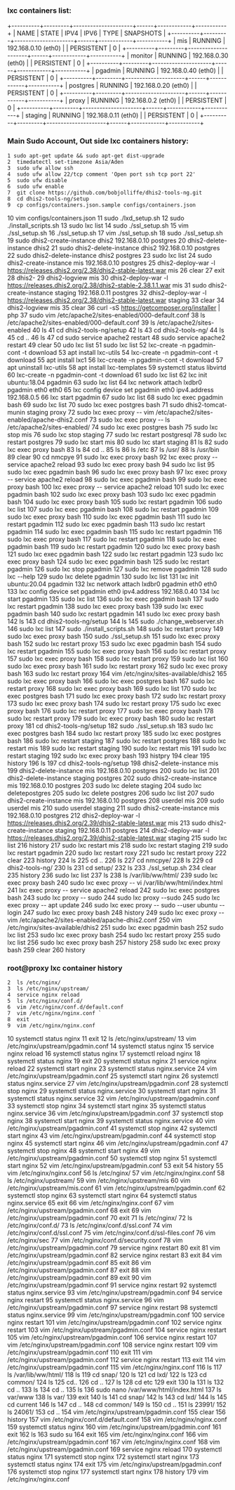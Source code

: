 ### lxc containers list:
+----------+---------+---------------------+------+------------+-----------+
|   NAME   |  STATE  |        IPV4         | IPV6 |    TYPE    | SNAPSHOTS |
+----------+---------+---------------------+------+------------+-----------+
| mis      | RUNNING | 192.168.0.10 (eth0) |      | PERSISTENT | 0         |
+----------+---------+---------------------+------+------------+-----------+
| monitor  | RUNNING | 192.168.0.30 (eth0) |      | PERSISTENT | 0         |
+----------+---------+---------------------+------+------------+-----------+
| pgadmin  | RUNNING | 192.168.0.40 (eth0) |      | PERSISTENT | 0         |
+----------+---------+---------------------+------+------------+-----------+
| postgres | RUNNING | 192.168.0.20 (eth0) |      | PERSISTENT | 0         |
+----------+---------+---------------------+------+------------+-----------+
| proxy    | RUNNING | 192.168.0.2 (eth0)  |      | PERSISTENT | 0         |
+----------+---------+---------------------+------+------------+-----------+
| staging  | RUNNING | 192.168.0.11 (eth0) |      | PERSISTENT | 0         |
+----------+---------+---------------------+------+------------+-----------+

### Main Sudo Account, Out side lxc containers history:
	1 sudo apt-get update && sudo apt-get dist-upgrade
    2  timedatectl set-timezone Asia/Aden
    3  sudo ufw allow ssh
    4  sudo ufw allow 22/tcp comment 'Open port ssh tcp port 22'
    5  sudo ufw disable
    6  sudo ufw enable
    7  git clone https://github.com/bobjolliffe/dhis2-tools-ng.git
    8  cd dhis2-tools-ng/setup
    9  cp configs/containers.json.sample configs/containers.json
   10  vim configs/containers.json
   11  sudo ./lxd_setup.sh
   12  sudo ./install_scripts.sh
   13  sudo lxc list
   14  sudo ./ssl_setup.sh
   15  vim ./ssl_setup.sh
   16  ./ssl_setup.sh
   17  vim ./ssl_setup.sh
   18  sudo ./ssl_setup.sh
   19  sudo dhis2-create-instance dhis2 192.168.0.10 postgres
   20  dhis2-delete-instance dhis2
   21  sudo dhis2-delete-instance dhis2 192.168.0.10 postgres
   22  sudo dhis2-delete-instance dhis2 postgres
   23  sudo lxc list
   24  sudo dhis2-create-instance mis 192.168.0.10 postgres
   25  dhis2-deploy-war -l https://releases.dhis2.org/2.38/dhis2-stable-latest.war mis
   26  clear
   27  exit
   28  dhis2-
   29  dhis2-logview mis
   30  dhis2-deploy-war -l https://releases.dhis2.org/2.38/dhis2-stable-2.38.1.1.war mis
   31  sudo dhis2-create-instance staging 192.168.0.11 postgres
   32  dhis2-deploy-war -l https://releases.dhis2.org/2.38/dhis2-stable-latest.war staging
   33  clear
   34  dhis2-logview mis
   35  clear
   36  curl -sS https://getcomposer.org/installer | php
   37  sudo vim /etc/apache2/sites-enabled/000-default.conf
   38  ls /etc/apache2/sites-enabled/000-default.conf
   39  ls /etc/apache2/sites-enabled
   40  ls
   41  cd dhis2-tools-ng/setup
   42  ls
   43  cd dhis2-tools-ng/
   44  ls
   45  cd ..
   46  ls
   47  cd sudo service apache2 restart
   48  sudo service apache2 restart
   49  clear
   50  udo lxc list
   51  sudo lxc list
   52  lxc-create -n pgadmin-cont -t download
   53  apt install lxc-utils
   54  lxc-create -n pgadmin-cont -t download
   55  apt install lxc1
   56  lxc-create -n pgadmin-cont -t download
   57  apt uninstall lxc-utils
   58  apt install lxc-templates
   59  systemctl status libvirtd
   60  lxc-create -n pgadmin-cont -t download
   61  sudo lxc list
   62  lxc init ubuntu:18.04 pgadmin
   63  sudo lxc list
   64  lxc network attach lxdbr0 pgadmin eth0 eth0
   65  lxc config device set pgadmin eth0 ipv4.address 192.168.0.5
   66  lxc start pgadmin
   67  sudo lxc list
   68  sudo lxc exec pgadmin bash
   69  sudo lxc list
   70  sudo lxc exec postgres bash
   71  sudo dhis2-tomcat-munin staging proxy
   72  sudo lxc exec proxy -- vim /etc/apache2/sites-enabled/apache-dhis2.conf
   73  sudo lxc exec proxy -- ls /etc/apache2/sites-enabled/
   74  sudo lxc exec postgres bash
   75  sudo lxc stop mis
   76  sudo lxc stop staging
   77  sudo lxc restart postgresql
   78  sudo lxc restart postgres
   79  sudo lxc start mis
   80  sudo lxc start staging
   81  ls 
   82  sudo lxc exec proxy bash
   83  ls
   84  cd ..
   85  ls
   86  ls /etc
   87  ls /usr/
   88  ls /usr/bin
   89  clear
   90  cd nmcpye
   91  sudo lxc exec proxy bash
   92  lxc exec proxy -- service apache2 reload
   93  sudo lxc exec proxy bash
   94  sudo lxc list
   95  sudo lxc exec pgadmin bash
   96  sudo lxc exec proxy bash
   97  lxc exec proxy -- service apache2 reload
   98  sudo lxc exec pgadmin bash
   99  sudo lxc exec proxy bash
  100  lxc exec proxy -- service apache2 reload
  101  sudo lxc exec pgadmin bash
  102  sudo lxc exec proxy bash
  103  sudo lxc exec pgadmin bash
  104  sudo lxc exec proxy bash
  105  sudo lxc restart pgadmin
  106  sudo lxc list
  107  sudo lxc exec pgadmin bash
  108  sudo lxc restart pgadmin
  109  sudo lxc exec proxy bash
  110  sudo lxc exec pgadmin bash
  111  sudo lxc restart pgadmin
  112  sudo lxc exec pgadmin bash
  113  sudo lxc restart pgadmin
  114  sudo lxc exec pgadmin bash
  115  sudo lxc restart pgadmin
  116  sudo lxc exec proxy bash
  117  sudo lxc restart pgadmin
  118  sudo lxc exec pgadmin bash
  119  sudo lxc restart pgadmin
  120  sudo lxc exec proxy bash
  121  sudo lxc exec pgadmin bash
  122  sudo lxc restart pgadmin
  123  sudo lxc exec proxy bash
  124  sudo lxc exec pgadmin bash
  125  sudo lxc restart pgadmin
  126  sudo lxc stop pgadmin
  127  sudo lxc remove pgadmin
  128  sudo lxc --help
  129  sudo lxc delete pgadmin
  130  sudo lxc list
  131  lxc init ubuntu:20.04 pgadmin
  132  lxc network attach lxdbr0 pgadmin eth0 eth0
  133  lxc config device set pgadmin eth0 ipv4.address 192.168.0.40
  134  lxc start pgadmin
  135  sudo lxc list
  136  sudo lxc exec pgadmin bash
  137  sudo lxc restart pgadmin
  138  sudo lxc exec proxy bash
  139  sudo lxc exec pgadmin bash
  140  sudo lxc restart pgadmin
  141  sudo lxc exec proxy bash
  142  ls
  143  cd dhis2-tools-ng/setup
  144  ls
  145  sudo ./change_webserver.sh 
  146  sudo lxc list
  147  sudo ./install_scripts.sh
  148  sudo lxc restart proxy
  149  sudo lxc exec proxy bash
  150  sudo ./ssl_setup.sh
  151  sudo lxc exec proxy bash
  152  sudo lxc restart proxy
  153  sudo lxc exec pgadmin bash
  154  sudo lxc restart pgadmin
  155  sudo lxc exec proxy bash
  156  sudo lxc restart proxy
  157  sudo lxc exec proxy bash
  158  sudo lxc restart proxy
  159  sudo lxc list
  160  sudo lxc exec proxy bash
  161  sudo lxc restart proxy
  162  sudo lxc exec proxy bash
  163  sudo lxc restart proxy
  164  vim /etc/nginx/sites-available/dhis2
  165  sudo lxc exec proxy bash
  166  sudo lxc exec postgres bash
  167  sudo lxc restart proxy
  168  sudo lxc exec proxy bash
  169  sudo lxc list
  170  sudo lxc exec postgres bash
  171  sudo lxc exec proxy bash
  172  sudo lxc restart proxy
  173  sudo lxc exec proxy bash
  174  sudo lxc restart proxy
  175  sudo lxc exec proxy bash
  176  sudo lxc restart proxy
  177  sudo lxc exec proxy bash
  178  sudo lxc restart proxy
  179  sudo lxc exec proxy bash
  180  sudo lxc restart proxy
  181  cd dhis2-tools-ng/setup
  182  sudo ./ssl_setup.sh
  183  sudo lxc exec postgres bash
  184  sudo lxc restart proxy
  185  sudo lxc exec postgres bash
  186  sudo lxc restart staging
  187  sudo lxc restart postgres
  188  sudo lxc restart mis
  189  sudo lxc restart staging
  190  sudo lxc restart mis
  191  sudo lxc restart staging
  192  sudo lxc exec proxy bash
  193  histpry
  194  clear
  195  history
  196  ls
  197  cd dhis2-tools-ng/setup
  198  dhis2-delete-instance mis
  199  dhis2-delete-instance mis 192.168.0.10 postgres
  200  sudo lxc list
  201  dhis2-delete-instance staging postgres
  202  sudo dhis2-create-instance mis 192.168.0.10 postgres
  203  sudo lxc delete staging
  204  sudo lxc deletepostgres
  205  sudo lxc delete postgres
  206  sudo lxc list
  207  sudo dhis2-create-instance mis 192.168.0.10 postgres
  208  userdel mis
  209  sudo userdel mis
  210  sudo userdel staging
  211  sudo dhis2-create-instance mis 192.168.0.10 postgres
  212  dhis2-deploy-war -l https://releases.dhis2.org/2.39/dhis2-stable-latest.war mis
  213  sudo dhis2-create-instance staging 192.168.0.11 postgres
  214  dhis2-deploy-war -l https://releases.dhis2.org/2.39/dhis2-stable-latest.war staging
  215  sudo lxc list
  216  history
  217  sudo lxc restart mis
  218  sudo lxc restart staging
  219  sudo lxc restart pgadmin
  220  sudo lxc restart roxy
  221  sudo lxc restart proxy
  222  clear
  223  history
  224  ls
  225  cd ..
  226  ls
  227  cd nmcpye/
  228  ls
  229  cd dhis2-tools-ng/
  230  ls
  231  cd setup/
  232  ls
  233  ./ssl_setup.sh 
  234  clear
  235  history
  236  sudo lxc list
  237  ls
  238  ls /var/lib/ww/html/
  239  sudo lxc exec proxy bash
  240  sudo lxc exec proxy -- vi /var/lib/ww/html/index.html
  241  lxc exec proxy -- service apache2 reload
  242  sudo lxc exec postgres bash
  243  sudo lxc proxy -- sudo
  244  sudo lxc proxy --sudo
  245  sudo lxc exec proxy -- apt update
  246  sudo lxc exec proxy -- sudo --user ubuntu --login
  247  sudo lxc exec proxy bash
  248  history
  249  sudo lxc exec proxy -- vim /etc/apache2/sites-enabled/apache-dhis2.conf
  250  vim /etc/nginx/sites-available/dhis2
  251  sudo lxc exec pgadmin bash
  252  sudo lxc list
  253  sudo lxc exec proxy bash
  254  sudo lxc restart proxy
  255  sudo lxc list
  256  sudo lxc exec proxy bash
  257  history
  258  sudo lxc exec proxy bash
  259  clear
  260  history

### root@proxy lxc container history

    2  ls /etc/nginx/
    3  ls /etc/nginx/upstream/
    4  service nginx reload
    5  ls /etc/nginx/conf.d/
    6  vim /etc/nginx/conf.d/default.conf 
    7  vim /etc/nginx/nginx.conf `
    8  exit
    9  vim /etc/nginx/nginx.conf
   10  systemctl status nginx
   11  exit
   12  ls /etc/nginx/upstream/
   13  vim /etc/nginx/upstream/pgadmin.conf 
   14  systemctl status nginx
   15  service nginx reload
   16  systemctl status nginx
   17  systemctl reload nginx
   18  systemctl status nginx
   19  exit
   20  systemctl status nginx
   21  service nginx reload
   22  systemctl start nginx
   23  systemctl status nginx.service
   24  vim /etc/nginx/upstream/pgadmin.conf 
   25  systemctl start nginx
   26  systemctl status nginx.service
   27  vim /etc/nginx/upstream/pgadmin.conf 
   28  systemctl stop nginx
   29  systemctl status nginx.service
   30  systemctl start nginx
   31  systemctl status nginx.service
   32  vim /etc/nginx/upstream/pgadmin.conf 
   33  systemctl stop nginx
   34  systemctl start nginx
   35  systemctl status nginx.service
   36  vim /etc/nginx/upstream/pgadmin.conf 
   37  systemctl stop nginx
   38  systemctl start nginx
   39  systemctl status nginx.service
   40  vim /etc/nginx/upstream/pgadmin.conf 
   41  systemctl stop nginx
   42  systemctl start nginx
   43  vim /etc/nginx/upstream/pgadmin.conf 
   44  systemctl stop nginx
   45  systemctl start nginx
   46  vim /etc/nginx/upstream/pgadmin.conf 
   47  systemctl stop nginx
   48  systemctl start nginx
   49  vim /etc/nginx/upstream/pgadmin.conf 
   50  systemctl stop nginx
   51  systemctl start nginx
   52  vim /etc/nginx/upstream/pgadmin.conf 
   53  exit
   54  history 
   55  vim /etc/nginx/nginx.conf
   56  ls /etc/nginx/
   57  vim /etc/nginx/nginx.conf
   58  ls /etc/nginx/upstream/
   59  vim /etc/nginx/upstream/mis
   60  vim /etc/nginx/upstream/mis.conf 
   61  vim /etc/nginx/upstream/pgadmin.conf 
   62  systemctl stop nginx
   63  systemctl start nginx
   64  systemctl status nginx.service
   65  exit
   66  vim /etc/nginx/nginx.conf
   67  vim /etc/nginx/upstream/pgadmin.conf 
   68  exit
   69  vim /etc/nginx/upstream/pgadmin.conf 
   70  exit
   71  ls /etc/nginx/
   72  ls /etc/nginx/conf.d/
   73  ls /etc/nginx/conf.d/ssl.conf 
   74  vim /etc/nginx/conf.d/ssl.conf 
   75  vim /etc/nginx/conf.d/ssl-files.conf 
   76  vim /etc/nginx/sec
   77  vim /etc/nginx/conf.d/security.conf 
   78  vim /etc/nginx/upstream/pgadmin.conf 
   79  service nginx restart
   80  exit
   81  vim /etc/nginx/upstream/pgadmin.conf 
   82  service nginx restart
   83  exit
   84  vim /etc/nginx/upstream/pgadmin.conf 
   85  exit
   86  vim /etc/nginx/upstream/pgadmin.conf 
   87  exit
   88  vim /etc/nginx/upstream/pgadmin.conf 
   89  exit
   90  vim /etc/nginx/upstream/pgadmin.conf 
   91  service nginx restart
   92  systemctl status nginx.service
   93  vim /etc/nginx/upstream/pgadmin.conf 
   94  service nginx restart
   95  systemctl status nginx.service
   96  vim /etc/nginx/upstream/pgadmin.conf 
   97  service nginx restart
   98  systemctl status nginx.service
   99  vim /etc/nginx/upstream/pgadmin.conf 
  100  service nginx restart
  101  vim /etc/nginx/upstream/pgadmin.conf 
  102  service nginx restart
  103  vim /etc/nginx/upstream/pgadmin.conf 
  104  service nginx restart
  105  vim /etc/nginx/upstream/pgadmin.conf 
  106  service nginx restart
  107  vim /etc/nginx/upstream/pgadmin.conf 
  108  service nginx restart
  109  vim /etc/nginx/upstream/pgadmin.conf 
  110  exit
  111  vim /etc/nginx/upstream/pgadmin.conf 
  112  service nginx restart
  113  exit
  114  vim /etc/nginx/upstream/pgadmin.conf 
  115  vim /etc/nginx/nginx.conf
  116  ls
  117  ls /var/lib/ww/html/
  118  ls
  119  cd snap/
  120  ls
  121  cd lxd/
  122  ls
  123  cd common/
  124  ls
  125  cd..
  126  cd ..
  127  ls
  128  cd etc
  129  exit
  130  la
  131  ls
  132  cd ..
  133  ls
  134  cd ..
  135  ls
  136  sudo nano /var/www/html/index.html
  137  ls var/www
  138  ls var/
  139  exit
  140  ls
  141  cd snap/
  142  ls
  143  cd lxd/
  144  ls
  145  cd current
  146  ls
  147  cd ..
  148  cd common/
  149  ls
  150  cd ..
  151  ls 23991/
  152  ls 24061/
  153  cd ..
  154  vim /etc/nginx/upstream/pgadmin.conf 
  155  clear
  156  history
  157  vim /etc/nginx/conf.d/default.conf
  158  vim /etc/nginx/nginx.conf
  159  systemctl status nginx
  160  vim /etc/nginx/upstream/pgadmin.conf
  161  exit
  162  ls
  163  sudo su
  164  exit
  165  vim /etc/nginx/nginx.conf
  166  vim /etc/nginx/upstream/pgadmin.conf
  167  vim /etc/nginx/nginx.conf
  168  vim /etc/nginx/upstream/pgadmin.conf
  169  service nginx reload
  170  systemctl status nginx
  171  systemctl stop nginx
  172  systemctl start nginx
  173  systemctl status nginx
  174  exit 
  175  vim /etc/nginx/upstream/pgadmin.conf
  176  systemctl stop nginx
  177  systemctl start nginx
  178  history
  179  vim /etc/nginx/nginx.conf